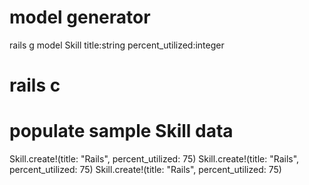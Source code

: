 # model generator
rails g model Skill title:string percent_utilized:integer

# rails c
# populate sample Skill data
Skill.create!(title: "Rails", percent_utilized: 75)
Skill.create!(title: "Rails", percent_utilized: 75)
Skill.create!(title: "Rails", percent_utilized: 75)